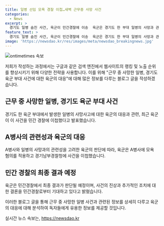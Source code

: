 ```yaml
---
title: 일병 선임 모욕 경찰 이첩…새벽 근무중 사망 사건
categories:
  - News
excerpt: >
  경기도 일병 숨진 사건, 육군이 민간경찰에 이송  육군은 경기도 한 부대 일병의 사망과 관련하여 A병사를 관련자로 보고, 민간경찰에 사건을 이송했다고 5일 밝혔다. A병사는 사망한 일병의 선임이었으며, 육군은 A병사에게 모욕 혐의를 적용하고 경기남부경찰청에 사건을 이송했다. 최종 판단은 민간경찰에서 이뤄질 예정이다. 지난달 23일 오전, 육군 모 부대 소속 일병이 경계근무 중 숨진 채 발견되었다. [사진출처 = ]
feature_text: >
  경기도 일병 숨진 사건, 육군이 민간경찰에 이송  육군은 경기도 한 부대 일병의 사망과 관련하여 A병사를 관련자로 보고, 민간경찰에 사건을 이송했다고 5일 밝혔다. A병사는 사망한 일병의 선임이었으며, 육군은 A병사에게 모욕 혐의를 적용하고 경기남부경찰청에 사건을 이송했다. 최종 판단은 민간경찰에서 이뤄질 예정이다. 지난달 23일 오전, 육군 모 부대 소속 일병이 경계근무 중 숨진 채 발견되었다. [사진출처 = ]
image: 'https://newsdao.kr/res/images/meta/newsdao_breakingnews.jpg'
---
```


<p><img src="https://newsdao.kr/res/images/meta/newsdao_breakingnews.jpg" alt="ontimetimes 속보" /></p>

<p>저희가 작성하는 과정에서는 구글과 같은 검색 엔진에서 웹사이트의 랭킹 및 노출 순위를 향상시키기 위해 다양한 전략을 사용합니다. 이를 위해 "근무 중 사망한 일병, 경기도 육군 부대 사건에 대한 육군의 대응"에 대해 많은 정보를 다루는 블로그 글을 작성하겠습니다.</p>

<h2 data-ke-size="size26">근무 중 사망한 일병, 경기도 육군 부대 사건</h2>

<p data-ke-size="size16">경기도 한 육군 부대에서 발생한 일병의 사망사고에 대한 육군의 대응과 관련, 최근 육군이 이 사건을 민간 경찰에 이첩했다고 발표했습니다.</p>

<h2 data-ke-size="size26">A병사의 관련성과 육군의 대응</h2>

<p data-ke-size="size16">A병사와 일병의 사망과의 관련성을 고려한 육군의 판단에 따라, 육군은 A병사에 모욕 혐의를 적용하고 경기남부경찰청에 사건을 이첩했습니다.</p>

<h2 data-ke-size="size26">민간 경찰의 최종 결과 예정</h2>

<p data-ke-size="size16">육군은 민간경찰에서 최종 결과가 판단될 예정이며, 사건의 진상과 추가적인 조치에 대한 결론을 민간경찰로부터 기대하고 있다고 밝혔습니다.</p>

<p>이러한 블로그 글을 통해 근무 중 사망한 일병 사건과 관련된 정보를 상세히 다루고 육군의 대응에 대해 분석하여 독자들에게 유용한 정보를 제공할 것입니다.</p>
실시간 뉴스 속보는, <a href="https://newsdao.kr" rel="dofollow">https://newsdao.kr</a>


